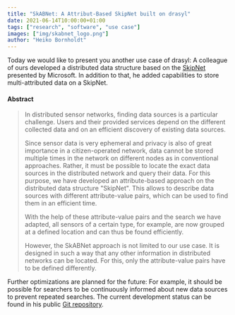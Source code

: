 ```yaml
---
title: "SkABNet: A Attribut-Based SkipNet built on drasyl"
date: 2021-06-14T10:00:00+01:00
tags: ["research", "software", "use case"]
images: ["img/skabnet_logo.png"]
author: "Heiko Bornholdt"
---
```


Today we would like to present you another use case of drasyl: A colleague of ours developed a distributed data structure based on the [SkipNet](https://www.microsoft.com/en-us/research/wp-content/uploads/2016/02/tr-2002-92.pdf) presented by Microsoft. In addition to that, he added capabilities to store multi-attributed data on a SkipNet.
<!--more-->
#### Abstract
>In distributed sensor networks, finding data sources is a particular challenge.
>Users and their provided services depend on the different collected data and on an efficient discovery of existing data sources.
>
>Since sensor data is very ephemeral and privacy is also of great importance in a citizen-operated network, data cannot be stored multiple times in the network on different nodes as in conventional approaches.
>Rather, it must be possible to locate the exact data sources in the distributed network and query their data.
>For this purpose, we have developed an attribute-based approach on the distributed data structure "SkipNet".
>This allows to describe data sources with different attribute-value pairs, which can be used to find them in an efficient time.
>
>With the help of these attribute-value pairs and the search we have adapted, all sensors of a certain type, for example, are now grouped at a defined location and can thus be found efficiently.
>
>However, the SkABNet approach is not limited to our use case.
>It is designed in such a way that any other information in distributed networks can be located.
>For this, only the attribute-value pairs have to be defined differently.

Further optimizations are planned for the future: For example, it should be possible for searchers to be continuously informed about new data sources to prevent repeated searches. The current development status can be found in his public [Git repository](https://git.informatik.uni-hamburg.de/sane-public/skabnet).